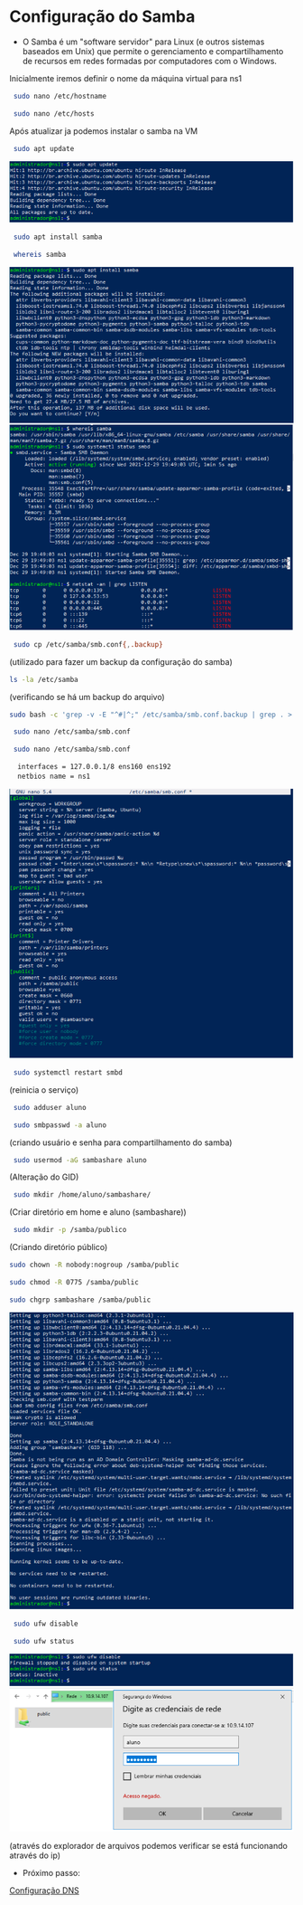 # Configuração do Samba

- O Samba é um "software servidor" para Linux (e outros sistemas baseados em Unix) que permite o gerenciamento e compartilhamento de recursos em redes formadas por computadores com o Windows.

Inicialmente iremos definir o nome da máquina virtual para ns1

```bash
 sudo nano /etc/hostname
```
```bash
 sudo nano /etc/hosts
```

Após atualizar ja podemos instalar o samba na VM
```bash
 sudo apt update
 ```
 ![update](https://github.com/NanyDesu/trab_sred/blob/main/imagens/pt9_update.PNG)
 
```bash
 sudo apt install samba
```
```bash
 whereis samba
```
![update](https://github.com/NanyDesu/trab_sred/blob/main/imagens/pt10_install_samba.PNG)
![update](https://github.com/NanyDesu/trab_sred/blob/main/imagens/pt12_status_samba_listen.PNG)

 
```bash
 sudo cp /etc/samba/smb.conf{,.backup}
 ```
 (utilizado para fazer um backup da configuração do samba)
 
 ```bash
 ls -la /etc/samba
```
 (verificando se há um backup do arquivo)
 
 ```bash
sudo bash -c 'grep -v -E "^#|^;" /etc/samba/smb.conf.backup | grep . > /etc/samba/smb.conf'
```

```bash
 sudo nano /etc/samba/smb.conf
```


```bash
 sudo nano /etc/samba/smb.conf
```

```bash
  interfaces = 127.0.0.1/8 ens160 ens192
  netbios name = ns1
```

![smbd.conf](https://github.com/NanyDesu/trab_sred/blob/main/imagens/pt14_smb_conf.PNG)

```bash
 sudo systemctl restart smbd
```
(reinicia o serviço)

```bash
 sudo adduser aluno
```
```bash
 sudo smbpasswd -a aluno
```
(criando usuário e senha para compartilhamento do samba)

```bash
 sudo usermod -aG sambashare aluno
```
(Alteração do GID)

```bash
 sudo mkdir /home/aluno/sambashare/
```
(Criar diretório em home e aluno (sambashare))


```bash
 sudo mkdir -p /samba/publico
```
(Criando diretório público)

 ```bash
sudo chown -R nobody:nogroup /samba/public
```

```bash
sudo chmod -R 0775 /samba/public
```

```bash
sudo chgrp sambashare /samba/public
```
![chgrp](https://github.com/NanyDesu/trab_sred/blob/main/imagens/pt11_install_samba_final.PNG)

```bash
 sudo ufw disable
```

```bash
 sudo ufw status
```
![chgrp](https://github.com/NanyDesu/trab_sred/blob/main/imagens/pt16_ufw_disable.PNG)
![chgrp](https://github.com/NanyDesu/trab_sred/blob/main/imagens/pt17_teste_de_compartilhamento.PNG)

(através do explorador de arquivos podemos verificar se está funcionando através do ip)

- Próximo passo:

[Configuração DNS](https://github.com/NanyDesu/trab_sred/tree/main/DNS)

